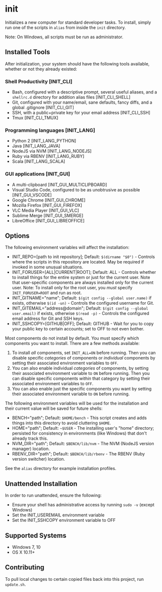 # init

Initializes a new computer for standard developer tasks. To install, simply run one of the scripts in `alias` from inside the `init` directory.

Note: On Windows, all scripts must be run as administrator.

## Installed Tools

After initialization, your system should have the following tools available, whether or not they already existed:

### Shell Productivity [INIT_CLI]

- Bash, configured with a descriptive prompt, several useful aliases, and a `shellrc.d` directory for addition alias files [INIT_CLI_SHELL]
- Git, configured with your name/email, sane defaults, fancy diffs, and a global .gitignore [INIT_CLI_GIT]
- SSH, with a public+private key for your email address [INIT_CLI_SSH]
- Tmux [INIT_CLI_TMUX]

### Programming languages [INIT_LANG]

- Python 2 [INIT_LANG_PYTHON]
- Java [INIT_LANG_JAVA]
- NodeJS via NVM [INIT_LANG_NODEJS]
- Ruby via RBENV [INIT_LANG_RUBY]
- Scala [INIT_LANG_SCALA]

### GUI applications [INIT_GUI]

- A multi-clipboard [INIT_GUI_MULTICLIPBOARD]
- Visual Studio Code, configured to be as unobtrusive as possible [INIT_GUI_VSCODE]
- Google Chrome [INIT_GUI_CHROME]
- Mozilla Firefox [INIT_GUI_FIREFOX]
- VLC Media Player [INIT_GUI_VLC]
- Sublime Merge [INIT_GUI_SMERGE]
- LibreOffice [INIT_GUI_LIBREOFFICE]

## Options

The following environment variables will affect the installation:

- INIT_REPO=[path to init repository]; Default: `$(dirname "$0")` - Controls where the scripts in this repository are located. May be required if invoked in some unusual situations.
- INIT_FORUSER=[ALL|CURRENT|ROOT]; Default: ALL - Controls whether to install things for the entire system or just for the current user. Note that user-specific components are always installed only for the current user. Note: To install only for the root user, you *must* specify `INIT_FORUSER=ROOT` and run as root.
- INIT_GITNAME="name"; Default: `$(git config --global user.name)` if exists, otherwise `$(id -un)` - Controls the configured username for Git.
- INIT_GITEMAIL="address@domain"; Default: `$(git config --global user.email)` if exists, otherwise `$(read -p)` - Controls the configured email address for Git and SSH keys.
- INIT_SSHCOPY=[GITHUB|OFF]; Default: GITHUB - Wait for you to copy your public key to certain accounts; set to OFF to not even bother.

Most components do not install by default. You must specify which components you want to install. There are a few methods available:

1. To install *all* components, set `INIT_ALL=ON` before running. Then you can disable specific *categories* of components or *individual* components by setting their associated environment variables to `OFF`.
2. You can also enable individual *categories* of components, by setting their associated environment variable to `ON` before running. Then you can disable specific components *within* that category by setting their associated environment variables to `OFF`.
3. You can also enable just the specific components you want by setting their associated environment variable to `ON` before running.

The following environment variables will be used for the installation and their current value will be saved for future shells:

- BENCH="path"; Default: `$HOME/bench` - This script creates and adds things into this directory to avoid cluttering `$HOME`.
- HOME="path"; Default: `~$USER` - The installing user's "home" directory; persisted for consistency in environments (like Windows) that don't already track this.
- NVM_DIR="path"; Default: `$BENCH/lib/nvm` - The NVM (NodeJS version manager) location.
- RBENV_DIR="path"; Default: `$BENCH/lib/rbenv` - The RBENV (Ruby version switcher) location.

See the `alias` directory for example installation profiles.

## Unattended Installation

In order to run unattended, ensure the following:

- Ensure your shell has administrative access by running `sudo -v` (except Windows)
- Set the INIT_USEREMAIL environment variable
- Set the INIT_SSHCOPY environment variable to OFF

## Supported Systems

- Windows 7, 10
- OS X 10.11+

## Contributing

To pull local changes to certain copied files back into this project, run `update.sh`.
